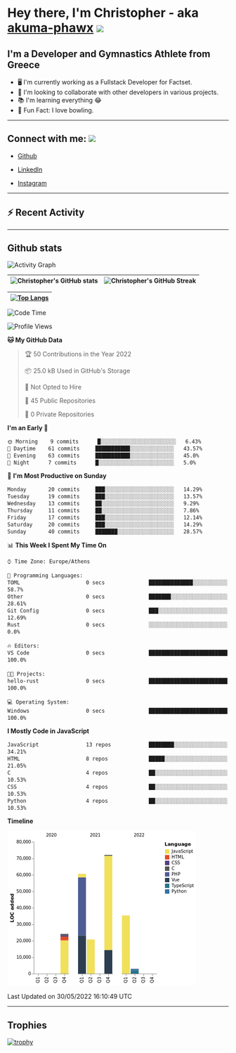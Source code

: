 # Hey there, I'm Christopher - aka [akuma-phawx](https://github.com/akuma-phawx) <img src = "https://raw.githubusercontent.com/MartinHeinz/MartinHeinz/master/wave.gif" width = 50px>

## I'm a Developer and Gymnastics Athlete from Greece

- 🖥️ I'm currently working as a Fullstack Developer for Factset.
- 🤲 I'm looking to collaborate with other developers in various projects.
- 📚 I'm learning everything 😂
- 🎳 Fun Fact: I love bowling.

---

## Connect with me: <img src='https://raw.githubusercontent.com/ShahriarShafin/ShahriarShafin/main/Assets/handshake.gif' width="100px">

- [Github](https://github.com/akuma-phawx)

- [LinkedIn](https://www.linkedin.com/in/christopher-vradis-3b9a68151/)

- [Instagram](https://www.instagram.com/chris.vrd_sw/)

---

## ⚡ Recent Activity

<!--START_SECTION:activity-->
<!--END_SECTION:activity-->

---

## Github stats

![Activity Graph](https://activity-graph.herokuapp.com/graph?username=akuma-phawx&theme=dracula)

| ![Christopher's GitHub stats](https://github-readme-stats.vercel.app/api?username=akuma-phawx&show_icons=true&theme=dracula) | ![Christopher's GitHub Streak](https://github-readme-streak-stats.herokuapp.com/?user=akuma-phawx&theme=dracula) |
| ---------------------------------------------------------------------------------------------------------------------------- | ---------------------------------------------------------------------------------------------------------------- |

| [![Top Langs](https://github-readme-stats.vercel.app/api/top-langs/?username=akuma-phawx&show_icons=true&theme=radical)](https://github.com/akuma-phawx/github-readme-stats) |
| ---------------------------------------------------------------------------------------------------------------------------------------------------------------------------- |

<!--START_SECTION:waka-->
![Code Time](http://img.shields.io/badge/Code%20Time-60%20hrs%2052%20mins-blue)

![Profile Views](http://img.shields.io/badge/Profile%20Views-0-blue)

**🐱 My GitHub Data** 

> 🏆 50 Contributions in the Year 2022
 > 
> 📦 25.0 kB Used in GitHub's Storage 
 > 
> 🚫 Not Opted to Hire
 > 
> 📜 45 Public Repositories 
 > 
> 🔑 0 Private Repositories  
 > 
**I'm an Early 🐤** 

```text
🌞 Morning    9 commits      █░░░░░░░░░░░░░░░░░░░░░░░░   6.43% 
🌆 Daytime    61 commits     ███████████░░░░░░░░░░░░░░   43.57% 
🌃 Evening    63 commits     ███████████░░░░░░░░░░░░░░   45.0% 
🌙 Night      7 commits      █░░░░░░░░░░░░░░░░░░░░░░░░   5.0%

```
📅 **I'm Most Productive on Sunday** 

```text
Monday       20 commits     ███░░░░░░░░░░░░░░░░░░░░░░   14.29% 
Tuesday      19 commits     ███░░░░░░░░░░░░░░░░░░░░░░   13.57% 
Wednesday    13 commits     ██░░░░░░░░░░░░░░░░░░░░░░░   9.29% 
Thursday     11 commits     ██░░░░░░░░░░░░░░░░░░░░░░░   7.86% 
Friday       17 commits     ███░░░░░░░░░░░░░░░░░░░░░░   12.14% 
Saturday     20 commits     ███░░░░░░░░░░░░░░░░░░░░░░   14.29% 
Sunday       40 commits     ███████░░░░░░░░░░░░░░░░░░   28.57%

```


📊 **This Week I Spent My Time On** 

```text
⌚︎ Time Zone: Europe/Athens

💬 Programming Languages: 
TOML                     0 secs              ██████████████░░░░░░░░░░░   58.7% 
Other                    0 secs              ███████░░░░░░░░░░░░░░░░░░   28.61% 
Git Config               0 secs              ███░░░░░░░░░░░░░░░░░░░░░░   12.69% 
Rust                     0 secs              ░░░░░░░░░░░░░░░░░░░░░░░░░   0.0%

🔥 Editors: 
VS Code                  0 secs              █████████████████████████   100.0%

🐱‍💻 Projects: 
hello-rust               0 secs              █████████████████████████   100.0%

💻 Operating System: 
Windows                  0 secs              █████████████████████████   100.0%

```

**I Mostly Code in JavaScript** 

```text
JavaScript               13 repos            ████████░░░░░░░░░░░░░░░░░   34.21% 
HTML                     8 repos             █████░░░░░░░░░░░░░░░░░░░░   21.05% 
C                        4 repos             ██░░░░░░░░░░░░░░░░░░░░░░░   10.53% 
CSS                      4 repos             ██░░░░░░░░░░░░░░░░░░░░░░░   10.53% 
Python                   4 repos             ██░░░░░░░░░░░░░░░░░░░░░░░   10.53%

```


**Timeline**

![Chart not found](https://raw.githubusercontent.com/akuma-phawx/akuma-phawx/main/charts/bar_graph.png) 


 Last Updated on 30/05/2022 16:10:49 UTC
<!--END_SECTION:waka-->

---

## Trophies

[![trophy](https://github-profile-trophy.vercel.app/?username=akuma-phawx&theme=onedark)](https://github.com/ryo-ma/github-profile-trophy)

